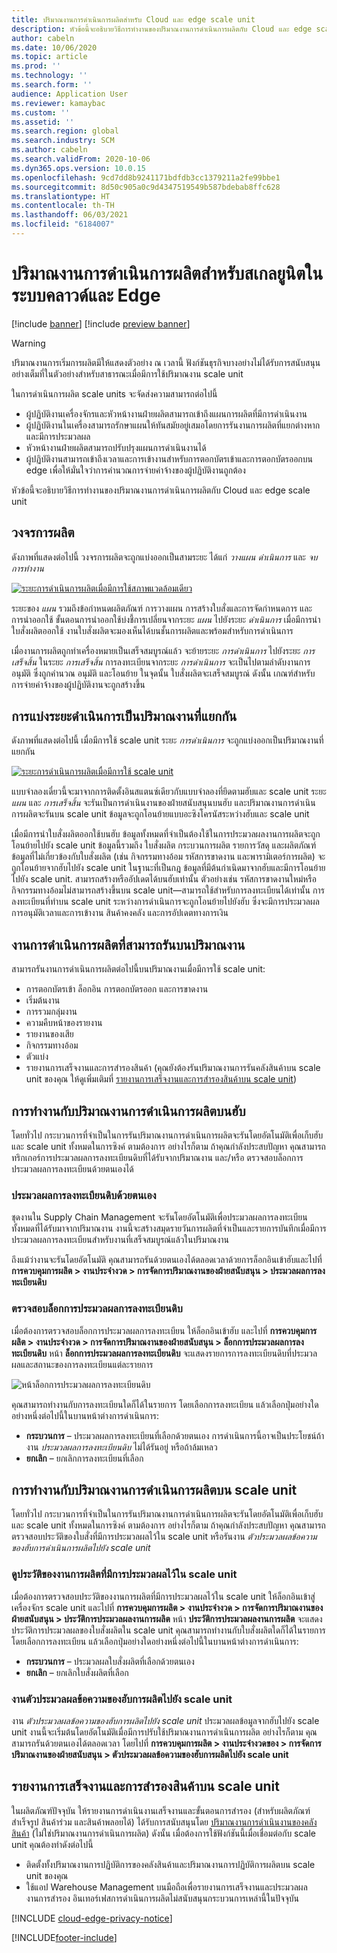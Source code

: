 ```yaml
---
title: ปริมาณงานการดำเนินการผลิตสำหรับ Cloud และ edge scale unit
description: หัวข้อนี้จะอธิบายวิธีการทำงานของปริมาณงานการดำเนินการผลิตกับ Cloud และ edge scale unit
author: cabeln
ms.date: 10/06/2020
ms.topic: article
ms.prod: ''
ms.technology: ''
ms.search.form: ''
audience: Application User
ms.reviewer: kamaybac
ms.custom: ''
ms.assetid: ''
ms.search.region: global
ms.search.industry: SCM
ms.author: cabeln
ms.search.validFrom: 2020-10-06
ms.dyn365.ops.version: 10.0.15
ms.openlocfilehash: 9cd7dd8b9241171bdfdb3cc1379211a2fe99bbe1
ms.sourcegitcommit: 8d50c905a0c9d4347519549b587bdebab8ffc628
ms.translationtype: HT
ms.contentlocale: th-TH
ms.lasthandoff: 06/03/2021
ms.locfileid: "6184007"
---
```

# <a name="manufacturing-execution-workloads-for-cloud-and-edge-scale-units"></a>ปริมาณงานการดำเนินการผลิตสำหรับสเกลยูนิตในระบบคลาวด์และ Edge

[!include [banner](../includes/banner.md)]
[!include [preview banner](../includes/preview-banner.md)]

> [!WARNING]
> ปริมาณงานการเริ่มการผลิตมีให้แสดงตัวอย่าง ณ เวลานี้
> ฟังก์ชันธุรกิจบางอย่างไม่ได้รับการสนับสนุนอย่างเต็มที่ในตัวอย่างสำหรับสาธารณะเมื่อมีการใช้ปริมาณงาน scale unit

ในการดำเนินการผลิต scale units จะจัดส่งความสามารถต่อไปนี้

- ผู้ปฏิบัติงานเครื่องจักรและหัวหน้างานฝ่ายผลิตสามารถเข้าถึงแผนการผลิตที่มีการดำเนินงาน
- ผู้ปฏิบัติงานในเครื่องสามารถรักษาแผนให้ทันสมัยอยู่เสมอโดยการรันงานการผลิตที่แยกต่างหากและมีการประมวลผล
- หัวหน้างานฝ่ายผลิตสามารถปรับปรุงแผนการดำเนินงานได้
- ผู้ปฏิบัติงานสามารถเข้าถึงเวลาและการเข้างานสำหรับการตอกบัตรเข้าและการตอกบัตรออกบน edge เพื่อให้มั่นใจว่าการคำนวณการจ่ายค่าจ้างของผู้ปฏิบัติงานถูกต้อง

หัวข้อนี้จะอธิบายวิธีการทำงานของปริมาณงานการดำเนินการผลิตกับ Cloud และ edge scale unit

## <a name="the-manufacturing-lifecycle"></a>วงจรการผลิต

ดังภาพที่แสดงต่อไปนี้ วงจรการผลิตจะถูกแบ่งออกเป็นสามระยะ ได้แก่ *วางแผน* *ดำเนินการ* และ *จบการทำงาน*

[![ระยะการดำเนินการผลิตเมื่อมีการใช้สภาพแวดล้อมเดียว](media/mes-phases.png "ระยะการดำเนินการผลิตเมื่อมีการใช้สภาพแวดล้อมเดียว")](media/mes-phases-large.png)

ระยะของ _แผน_ รวมถึงข้อกำหนดผลิตภัณฑ์ การวางแผน การสร้างใบสั่งและการจัดกำหนดการ และการนำออกใช้ ขั้นตอนการนำออกใช้บ่งชี้การเปลี่ยนจากระยะ _แผน_ ไปยังระยะ _ดำเนินการ_ เมื่อมีการนำใบสั่งผลิตออกใช้ งานใบสั่งผลิตจะมองเห็นได้บนชั้นการผลิตและพร้อมสำหรับการดำเนินการ

เมื่องานการผลิตถูกทำเครื่องหมายเป็นเสร็จสมบูรณ์แล้ว จะย้ายระยะ _การดำเนินการ_ ไปยังระยะ _การเสร็จสิ้น_ ในระยะ _การเสร็จสิ้น_ การลงทะเบียนจากระยะ *การดำเนินการ* จะเป็นไปตามลำดับงานการอนุมัติ ซึ่งถูกคำนวณ อนุมัติ และโอนย้าย ในจุดนั้น ใบสั่งผลิตจะเสร็จสมบูรณ์ ดังนั้น เกณฑ์สำหรับการจ่ายค่าจ้างของผู้ปฏิบัติงานจะถูกสร้างขึ้น

## <a name="splitting-the-execute-phase-into-a-separate-workload"></a>การแบ่งระยะดำเนินการเป็นปริมาณงานที่แยกกัน

ดังภาพที่แสดงต่อไปนี้ เมื่อมีการใช้ scale unit ระยะ _การดำเนินการ_ จะถูกแบ่งออกเป็นปริมาณงานที่แยกกัน

[![ระยะการดำเนินการผลิตเมื่อมีการใช้ scale unit](media/mes-phases-workloads.png "ระยะการดำเนินการผลิตเมื่อมีการใช้ scale unit")](media/mes-phases-workloads-large.png)

แบบจำลองเดี๋ยวนี้จะมาจากการติดตั้งอินสแตนซ์เดียวกับแบบจำลองที่ยึดตามฮับและ scale unit ระยะ _แผน_ และ _การเสร็จสิ้น_ จะรันเป็นการดำเนินงานของฝ่ายสนับสนุนบนฮับ และปริมาณงานการดำเนินการผลิตจะรันบน scale unit ข้อมูลจะถูกโอนย้ายแบบอะซิงโครนัสระหว่างฮับและ scale unit

เมื่อมีการนำใบสั่งผลิตออกใช้บนฮับ ข้อมูลทั้งหมดที่จำเป็นต้องใช้ในการประมวลผลงานการผลิตจะถูกโอนย้ายไปยัง scale unit ข้อมูลนี้รวมถึง ใบสั่งผลิต กระบวนการผลิต รายการวัสดุ และผลิตภัณฑ์ ข้อมูลที่ไม่เกี่ยวข้องกับใบสั่งผลิต (เช่น กิจกรรมทางอ้อม รหัสการขาดงาน และพารามิเตอร์การผลิต) จะถูกโอนย้ายจากฮับไปยัง scale unit ในฐานะที่เป็นกฎ ข้อมูลที่มีต้นกำเนิดมาจากฮับและมีการโอนย้ายไปยัง scale unit. สามารถสร้างหรืออัปเดตได้บนฮับเท่านั้น ตัวอย่างเช่น รหัสการขาดงานใหม่หรือกิจกรรมทางอ้อมไม่สามารถสร้างขึ้นบน scale unit&mdash;สามารถใช้สำหรับการลงทะเบียนได้เท่านั้น การลงทะเบียนที่ทำบน scale unit ระหว่างการดำเนินการจะถูกโอนย้ายไปยังฮับ ซึ่งจะมีการประมวลผลการอนุมัติเวลาและการเข้างาน สินค้าคงคลัง และการอัปเดตทางการเงิน

## <a name="manufacturing-execution-tasks-that-can-be-run-on-workloads"></a>งานการดำเนินการผลิตที่สามารถรันบนปริมาณงาน

สามารถรันงานการดำเนินการผลิตต่อไปนี้บนปริมาณงานเมื่อมีการใช้ scale unit:

- การตอกบัตรเข้า ล็อกอิน การตอกบัตรออก และการขาดงาน
- เริ่มต้นงาน
- การรวมกลุ่มงาน
- ความคืบหน้าของรายงาน
- รายงานของเสีย
- กิจกรรมทางอ้อม
- ตัวแบ่ง
- รายงานการเสร็จงานและการสำรองสินค้า (คุณยังต้องรันปริมาณงานการรันคลังสินค้าบน scale unit ของคุณ ให้ดูเพิ่มเติมที่ [รายงานการเสร็จงานและการสำรองสินค้าบน scale unit](#RAF))

## <a name="working-with-manufacturing-execution-workloads-on-the-hub"></a>การทำงานกับปริมาณงานการดำเนินการผลิตบนฮับ

โดยทั่วไป กระบวนการที่จำเป็นในการรันปริมาณงานการดำเนินการผลิตจะรันโดยอัตโนมัติเพื่อเก็บฮับและ scale unit ทั้งหมดในการซิงค์ ตามต้องการ อย่างไรก็ตาม ถ้าคุณกำลังประสบปัญหา คุณสามารถทริกเกอร์การประมวลผลการลงทะเบียนดิบที่ได้รับจากปริมาณงาน และ/หรือ ตรวจสอบล็อกการประมวลผลการลงทะเบียนด้วยตนเองได้

### <a name="manually-process-raw-registrations"></a>ประมวลผลการลงทะเบียนดิบด้วยตนเอง

ชุดงานใน Supply Chain Management จะรันโดยอัตโนมัติเพื่อประมวลผลการลงทะเบียนทั้งหมดที่ได้รับมาจากปริมาณงาน งานนี้จะสร้างสมุดรายวันการผลิตที่จำเป็นและรายการบันทึกเมื่อมีการประมวลผลการลงทะเบียนสำหรับงานที่เสร็จสมบูรณ์แล้วในปริมาณงาน

ถึงแม้ว่างานจะรันโดยอัตโนมัติ คุณสามารถรันด้วยตนเองได้ตลอดเวลาด้วยการล็อกอินเข้าฮับและไปที่ **การควบคุมการผลิต \> งานประจำงวด \> การจัดการปริมาณงานของฝ่ายสนับสนุน \> ประมวลผลการลงทะเบียนดิบ**

### <a name="check-the-raw-registration-processing-log"></a>ตรวจสอบล็อกการประมวลผลการลงทะเบียนดิบ

เมื่อต้องการตรวจสอบล็อกการประมวลผลการลงทะเบียน ให้ล็อกอินเข้าฮับ และไปที่ **การควบคุมการผลิต \> งานประจำงวด \> การจัดการปริมาณงานของฝ่ายสนับสนุน \> ล็อกการประมวลผลการลงทะเบียนดิบ** หน้า **ล็อกการประมวลผลการลงทะเบียนดิบ** จะแสดงรายการการลงทะเบียนดิบที่ประมวลผลและสถานะของการลงทะเบียนแต่ละรายการ

![หน้าล็อกการประมวลผลการลงทะเบียนดิบ](media/mes-processing-log.png "หน้าล็อกการประมวลผลการลงทะเบียนดิบ")

คุณสามารถทำงานกับการลงทะเบียนใดก็ได้ในรายการ โดยเลือกการลงทะเบียน แล้วเลือกปุ่มอย่างใดอย่างหนึ่งต่อไปนี้ในบานหน้าต่างการดำเนินการ:

- **กระบวนการ** – ประมวลผลการลงทะเบียนที่เลือกด้วยตนเอง การดำเนินการนี้อาจเป็นประโยชน์ถ้างาน _ประมวลผลการลงทะเบียนดิบ_ ไม่ได้รันอยู่ หรือถ้าล้มเหลว
- **ยกเลิก** – ยกเลิกการลงทะเบียนที่เลือก

## <a name="working-with-manufacturing-execution-workloads-on-a-scale-unit"></a>การทำงานกับปริมาณงานการดำเนินการผลิตบน scale unit

โดยทั่วไป กระบวนการที่จำเป็นในการรันปริมาณงานการดำเนินการผลิตจะรันโดยอัตโนมัติเพื่อเก็บฮับและ scale unit ทั้งหมดในการซิงค์ ตามต้องการ อย่างไรก็ตาม ถ้าคุณกำลังประสบปัญหา คุณสามารถตรวจสอบประวัติของใบสั่งที่มีการประมวลผลไว้ใน scale unit หรือรันงาน _ตัวประมวลผลข้อความของฮับการดำเนินการผลิตไปยัง scale unit_

### <a name="view-the-history-of-manufacturing-jobs-that-have-been-processed-on-a-scale-unit"></a>ดูประวัติของงานการผลิตที่มีการประมวลผลไว้ใน scale unit

เมื่อต้องการตรวจสอบประวัติของงานการผลิตที่มีการประมวลผลไว้ใน scale unit ให้ล็อกอินเข้าสู่เครื่องจักร scale unit และไปที่ **การควบคุมการผลิต \> งานประจำงวด \> การจัดการปริมาณงานของฝ่ายสนับสนุน \> ประวัติการประมวลผลงานการผลิต** หน้า **ประวัติการประมวลผลงานการผลิต** จะแสดงประวัติการประมวลผลของใบสั่งผลิตใน scale unit คุณสามารถทำงานกับใบสั่งผลิตใดก็ได้ในรายการ โดยเลือกการลงทะเบียน แล้วเลือกปุ่มอย่างใดอย่างหนึ่งต่อไปนี้ในบานหน้าต่างการดำเนินการ:

- **กระบวนการ** – ประมวลผลใบสั่งผลิตที่เลือกด้วยตนเอง
- **ยกเลิก** – ยกเลิกใบสั่งผลิตที่เลือก

### <a name="manufacturing-hub-to-scale-unit-message-processor-job"></a>งานตัวประมวลผลข้อความของฮับการผลิตไปยัง scale unit

งาน _ตัวประมวลผลข้อความของฮับการผลิตไปยัง scale unit_ ประมวลผลข้อมูลจากฮับไปยัง scale unit งานนี้จะเริ่มต้นโดยอัตโนมัติเมื่อมีการปรับใช้ปริมาณงานการดำเนินการผลิต อย่างไรก็ตาม คุณสามารถรันด้วยตนเองได้ตลอดเวลา โดยไปที่ **การควบคุมการผลิต \> งานประจำงวดของ \> การจัดการปริมาณงานของฝ่ายสนับสนุน \> ตัวประมวลผลข้อความของฮับการผลิตไปยัง scale unit**

<a name="RAF"></a>

## <a name="report-as-finished-and-putaway-on-a-scale-unit"></a>รายงานการเสร็จงานและการสำรองสินค้าบน scale unit

<!-- KFM: 
This section describes how to enable the abilities to report as finished and then putaway finished items when you are using to a scale unit.

### Enable and use report as finished and putaway on a scale unit -->

ในผลิตภัณฑ์ปัจจุบัน ให้รายงานการดําเนินงานเสร็จงานและขั้นตอนการสำรอง (สำหรับผลิตภัณฑ์สำเร็จรูป สินค้าร่วม และสินค้าพลอยได้) ได้รับการสนับสนุนโดย [ปริมาณงานการดําเนินงานของคลังสินค้า](cloud-edge-workload-warehousing.md) (ไม่ใช่ปริมาณงานการดําเนินการผลิต) ดังนั้น เมื่อต้องการใช้ฟังก์ชันนี้เมื่อเชื่อมต่อกับ scale unit คุณต้องทำดังต่อไปนี้

- ติดตั้งทั้งปริมาณงานการปฏิบัติการของคลังสินค้าและปริมาณงานการปฏิบัติการผลิตบน scale unit ของคุณ
- ใช้แอป Warehouse Management บนมือถือเพื่อรายงานการเสร็จงานและประมวลผลงานการสำรอง อินเทอร์เฟสการดำเนินการผลิตไม่สนับสนุนกระบวนการเหล่านี้ในปัจจุบัน

<!-- KFM: API details needed

### Customize report as finished and putaway functionality

 -->

[!INCLUDE [cloud-edge-privacy-notice](../../includes/cloud-edge-privacy-notice.md)]

[!INCLUDE[footer-include](../../includes/footer-banner.md)]
